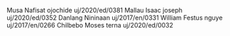 Musa Nafisat ojochide    uj/2020/ed/0381
Mallau Isaac joseph      uj/2020/ed/0352
Danlang Nininaan         uj/2017/en/0331
William Festus nguye     uj/2017/en/0266
Chilbebo Moses terna     uj/2020/ed/0032
